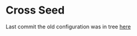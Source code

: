 # Cross Seed

Last commit the old configuration was in tree [here](https://github.com/ProfMoo/home/tree/c465035436dcfcbd8c2413b63f59def2f1201f5d)
